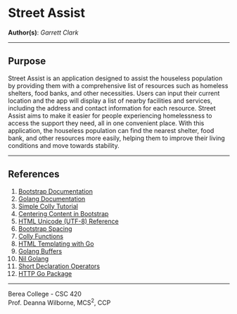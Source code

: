 # Street Assist

**Author(s)**: *Garrett Clark*

---
## Purpose

Street Assist is an application designed to assist the houseless population by providing them with a comprehensive list of resources such as homeless shelters, food banks, and other necessities. Users can input their current location and the app will display a list of nearby facilities and services, including the address and contact information for each resource. Street Assist aims to make it easier for people experiencing homelessness to access the support they need, all in one convenient place. With this application, the houseless population can find the nearest shelter, food bank, and other resources more easily, helping them to improve their living conditions and move towards stability.

---
## References

1. [Bootstrap Documentation](https://getbootstrap.com/docs/4.1/getting-started/introduction/)
2. [Golang Documentation](https://go.dev/doc/)
3. [Simple Colly Tutorial](https://www.youtube.com/watch?v=bfVxq-oQA3c)
4. [Centering Content in Bootstrap](https://www.youtube.com/watch?v=nx8jyWLy0e0)
5. [HTML Unicode (UTF-8) Reference](https://www.w3schools.com/charsets/ref_html_utf8.asp)
6. [Bootstrap Spacing](https://getbootstrap.com/docs/4.0/utilities/spacing/)
7. [Colly Functions](https://pkg.go.dev/github.com/gocolly/colly#section-readme)
8. [HTML Templating with Go](https://www.makeuseof.com/go-html-templating/)
9. [Golang Buffers](https://www.educba.com/golang-buffer/)
10. [Nil Golang](https://www.educative.io/answers/what-does-nil-mean-in-golang)
11. [Short Declaration Operators](https://www.geeksforgeeks.org/difference-between-var-keyword-and-short-declaration-operator-in-golang/)
12. [HTTP Go Package](https://pkg.go.dev/net/http)

---
Berea College - CSC 420<br>
Prof. Deanna Wilborne, MCS<sup>2</sup>, CCP <br>

